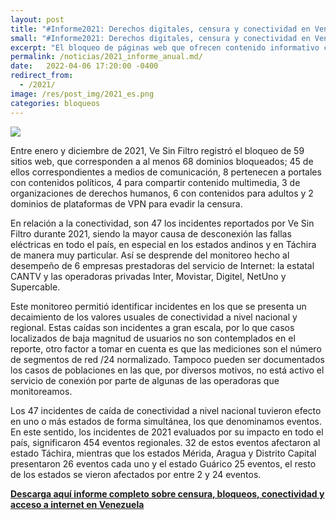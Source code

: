 ```yaml
---
layout: post
title: "#Informe2021: Derechos digitales, censura y conectividad en Venezuela"
small: "#Informe2021: Derechos digitales, censura y conectividad en Venezuela"
excerpt: "El bloqueo de páginas web que ofrecen contenido informativo crece y cada vez son mayores las dificultades para acceder a Internet y participar de la sociedad digital"
permalink: /noticias/2021_informe_anual.md/
date:   2022-04-06 17:20:00 -0400
redirect_from:
  - /2021/
image: /res/post_img/2021_es.png
categories: bloqueos
---
```

<p class="cover"><img class="" src="/res/post_img/2022_es.png"></p>

Entre enero y diciembre de 2021, Ve Sin Filtro registró el bloqueo de 59 sitios web, que corresponden a al menos 68 dominios bloqueados; 45 de ellos correspondientes a medios de comunicación, 8 pertenecen a portales con contenidos políticos, 4 para compartir contenido multimedia, 3 de organizaciones de derechos humanos, 6 con contenidos para adultos y 2 dominios de plataformas de VPN para evadir la censura.

En relación a la conectividad, son 47 los incidentes reportados por Ve Sin Filtro durante 2021, siendo la mayor causa de desconexión las fallas eléctricas en todo el país, en especial en los estados andinos y en Táchira de manera muy particular. Así se desprende del monitoreo hecho al desempeño de 6 empresas prestadoras del servicio de Internet: la estatal CANTV y las operadoras privadas Inter, Movistar, Digitel, NetUno y Supercable.

Este monitoreo permitió identificar incidentes en los que se presenta un decaimiento de los valores usuales de conectividad a nivel nacional y regional. Estas caídas son incidentes a gran escala, por lo que casos localizados de baja magnitud de usuarios no son contemplados en el reporte, otro factor a tomar en cuenta es que las mediciones son el número de segmentos de red /24 normalizado. Tampoco pueden ser documentados los casos de poblaciones en las que, por diversos motivos, no está activo el servicio de conexión por parte de algunas de las operadoras que monitoreamos. 

Los 47 incidentes de caída de conectividad a nivel nacional tuvieron efecto en uno o más estados de forma simultánea, los que denominamos eventos. En este sentido, los incidentes de 2021 evaluados por su impacto en todo el país, significaron 454 eventos regionales. 32 de estos eventos afectaron al estado Táchira, mientras que los estados Mérida, Aragua y Distrito Capital presentaron 26 eventos cada uno y el estado Guárico 25 eventos, el resto de los estados se vieron afectados por entre 2 y 24 eventos.

[**Descarga aquí informe completo sobre censura, bloqueos, conectividad y acceso a internet en Venezuela**](https://github.com/VEinteligente/VESinFiltro/raw/master/res/files/VSF-Informe2021.pdf)

